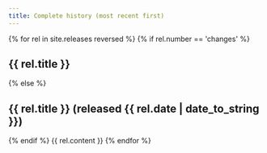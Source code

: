 ```yaml
---
title: Complete history (most recent first)
---
```


{% for rel in site.releases reversed %}
  {% if rel.number == 'changes' %}
  <h2> {{ rel.title }} </h2>
  {% else %}
  <h2> {{ rel.title }} (released {{ rel.date | date_to_string }}) </h2>
  {% endif %}
  {{ rel.content }} 
{% endfor %}



